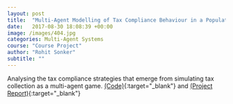 ```yaml
---
layout: post
title:  "Multi-Agent Modelling of Tax Compliance Behaviour in a Population"
date:   2017-08-30 18:08:39 +00:00
image: /images/404.jpg
categories: Multi-Agent Systems
course: "Course Project"
author: "Rohit Sonker"
subtitle: ""
---
```


Analysing the tax compliance strategies that emerge from simulating tax collection as a multi-agent game. [(Code)](https://github.com/rohits5496/Multi-Agent-modelling-of-tax-evasion-behaviour){:target="_blank"} and [(Project Report)](/pdfs/ProjectReport(Group-16).pdf){:target="_blank"}
